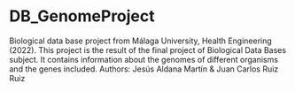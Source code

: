 # DB_GenomeProject
Biological data base project from Málaga University, Health Engineering (2022). This project is the result of the final project of Biological Data Bases subject. It contains information about the genomes of different organisms and the genes included. Authors: Jesús Aldana Martín & Juan Carlos Ruiz Ruiz
